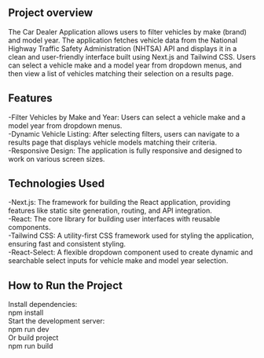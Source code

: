 ## Project overview 

The Car Dealer Application allows users to filter vehicles by make (brand) and model year. 
The application fetches vehicle data from the National Highway Traffic Safety Administration (NHTSA) 
API and displays it in a clean and user-friendly interface built using Next.js and Tailwind CSS. 
Users can select a vehicle make and a model year from dropdown menus, and then view a 
list of vehicles matching their selection on a results page.

## Features
-Filter Vehicles by Make and Year: Users can select a vehicle make and a model year from dropdown menus.  
-Dynamic Vehicle Listing: After selecting filters, users can navigate to a results page that displays vehicle models matching their criteria.  
-Responsive Design: The application is fully responsive and designed to work on various screen sizes.  

## Technologies Used

-Next.js: The framework for building the React application, providing features like static site generation, routing, and API integration.  
-React: The core library for building user interfaces with reusable components.  
-Tailwind CSS: A utility-first CSS framework used for styling the application, ensuring fast and consistent styling.  
-React-Select: A flexible dropdown component used to create dynamic and searchable select inputs for vehicle make and model year selection.  

## How to Run the Project

Install dependencies:  
npm install  
Start the development server:  
npm run dev  
Or build project  
npm run build  

